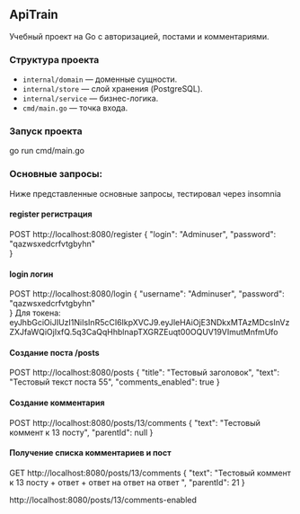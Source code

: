 ## ApiTrain

Учебный проект на Go с авторизацией, постами и комментариями.

### Структура проекта

- `internal/domain` — доменные сущности.
- `internal/store` — слой хранения (PostgreSQL).
- `internal/service` — бизнес-логика.
- `cmd/main.go` — точка входа.

### Запуск проекта
go run cmd/main.go


### Основные запросы:
Ниже представленные основные запросы, тестировал через insomnia
#### register регистрация
POST http://localhost:8080/register
{
    "login": "Adminuser", 
    "password": "qazwsxedcrfvtgbyhn"  
}
#### login логин
POST http://localhost:8080/login
{
    "username": "Adminuser", 
    "password": "qazwsxedcrfvtgbyhn"  
}
Для токена: eyJhbGciOiJIUzI1NiIsInR5cCI6IkpXVCJ9.eyJleHAiOjE3NDkxMTAzMDcsInVzZXJfaWQiOjIxfQ.5q3CaQqHhblnapTXGRZEuqt00OQUV19VImutMnfmUfo
#### Создание поста /posts 
POST http://localhost:8080/posts
{
    "title": "Тестовый заголовок", 
    "text": "Тестовый текст поста 55",
    "comments_enabled": true
}
#### Создание комментария 
POST http://localhost:8080/posts/13/comments
{
    "text": "Тестовый коммент к 13 посту", 
    "parentId": null
}
#### Получение списка комментариев и пост
GET http://localhost:8080/posts/13/comments
{
    "text": "Тестовый коммент к 13 посту + ответ + ответ на ответ на ответ ", 
    "parentId": 21
}

http://localhost:8080/posts/13/comments-enabled